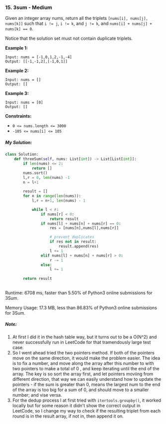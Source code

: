 ### 15. 3sum - Medium

Given an integer array nums, return all the triplets `[nums[i], nums[j], nums[k]]` such that `i != j`, `i != k`, and `j != k`, and `nums[i] + nums[j] + nums[k] == 0`.

Notice that the solution set must not contain duplicate triplets.

 

**Example 1:**

```
Input: nums = [-1,0,1,2,-1,-4]
Output: [[-1,-1,2],[-1,0,1]]
```

**Example 2:**

```
Input: nums = []
Output: []
```

**Example 3:**

```
Input: nums = [0]
Output: []
```

 

**Constraints:**

- `0 <= nums.length <= 3000`
- `-105 <= nums[i] <= 105`

##### My Solution:
```python
class Solution:
    def threeSum(self, nums: List[int]) -> List[List[int]]:
        if len(nums) <= 2:
            return []
        nums.sort()
        l,r = 0, len(nums) -1
        n = l+1
        
        result = []
        for n in range(len(nums)):
            l,r = n+1, len(nums) - 1 

            while l < r:
                if nums[r] < 0:
                    return result
                if nums[l] + nums[n] + nums[r] == 0:
                    res = [nums[n],nums[l],nums[r]]

                    # prevent duplicates
                    if res not in result:
                        result.append(res)
                    l += 1
                elif nums[l] + nums[n] + nums[r] > 0:
                    r -= 1
                else:
                    l += 1
            
        return result            
     
```

Runtime: 6708 ms, faster than 5.50% of Python3 online submissions for 3Sum.

Memory Usage: 17.3 MB, less than 86.83% of Python3 online submissions for 3Sum.

##### Note:

1. At first I did it in the hash table way, but it turns out to be a O(N^2) and never successfully run in LeetCode for that tramendously large  test case.
2. So I went ahead tried the two pointers method. If both of the pointers move on the same direction, it would make the problem easier. The idea is to fix a number, and move along the array after this number to with two pointers to make a total of 0 , and keep iterating until the end of the array. The key is so sort the array first, and let pointers moviing from different direction, that way we can easily understand how to update the pointers - if the sum is greater than 0, means the largest num to the end of the array is too big for a sum of 0, and should move to a smaller number; and vise versa. 
3. For the dedup process I at first tried with `itertools.groupby()`, it worked locally but for some reason it didn't show the correct output in LeetCode, so I change my way to check if the resulting triplet from each round is in the result array, if not in, then append it on. 

